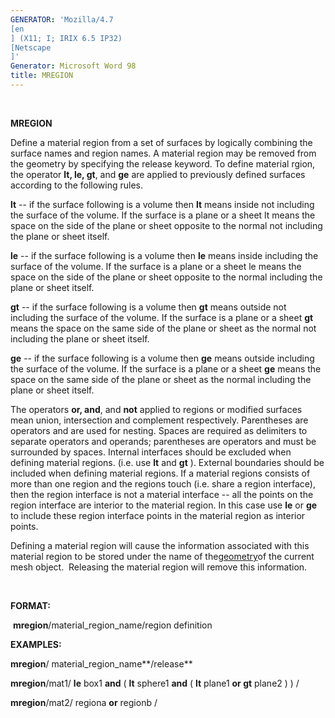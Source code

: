 ```yaml
---
GENERATOR: 'Mozilla/4.7 
[en
] (X11; I; IRIX 6.5 IP32) 
[Netscape
]'
Generator: Microsoft Word 98
title: MREGION
---
```


 

 **MREGION**

  Define a material region from a set of surfaces by logically
  combining the surface names and region names. A material region may
  be removed from the geometry by specifying the release keyword.
  To define material rgion, the operator **lt, le, gt**, and **ge**
  are applied to previously defined surfaces according to the
  following rules.

**lt** -- if the surface following is a volume then **lt** means inside
not including the surface of the volume. If the surface is a plane or a
sheet lt means the space on the side of the plane or sheet opposite to
the normal not including the plane or sheet itself.

**le** -- if the surface following is a volume then **le** means inside
including the surface of the volume. If the surface is a plane or a
sheet le means the space on the side of the plane or sheet opposite to
the normal including the plane or sheet itself.

**gt** -- if the surface following is a volume then **gt** means outside
not including the surface of the volume. If the surface is a plane or a
sheet **gt** means the space on the same side of the plane or sheet as
the normal not including the plane or sheet itself.

**ge** -- if the surface following is a volume then **ge** means outside
including the surface of the volume. If the surface is a plane or a
sheet **ge** means the space on the same side of the plane or sheet as
the normal including the plane or sheet itself.

The operators **or, and**, and **not** applied to regions or modified
surfaces mean union, intersection and complement respectively.
Parentheses are operators and are used for nesting. Spaces are required
as delimiters to separate operators and operands; parentheses are
operators and must be surrounded by spaces. Internal interfaces should
be excluded when defining material regions. (i.e. use **lt** and **gt**
). External boundaries should be included when defining material
regions. If a material regions consists of more than one region and the
regions touch (i.e. share a region interface), then the region interface
is not a material interface -- all the points on the region interface
are interior to the material region. In this case use **le** or **ge**
to include these region interface points in the material region as
interior points.

Defining a material region will cause the information associated with
this material region to be stored under the name of
the[geometry](geometries.md)of the current mesh object.  Releasing the
material region will remove this information.

 

**FORMAT:**

 **mregion**/material\_region\_name/region definition

**EXAMPLES:**

**mregion**/ material\_region\_name**/release**

**mregion**/mat1/ **le** box1 **and** ( **lt** sphere1 **and** ( **lt**
plane1 **or gt** plane2 ) ) /

**mregion**/mat2/ regiona **or** regionb /
